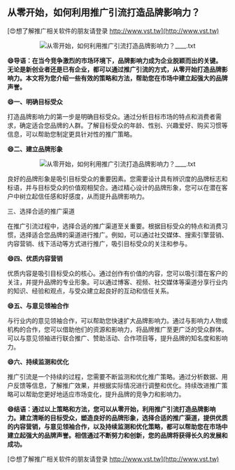 ## **从零开始，如何利用推广引流打造品牌影响力？**

[😍想了解推广相关软件的朋友请登录 http://www.vst.tw](http://www.vst.tw)

 <center><img src="https://vst.tw/MP4/tuiguang/png/2.png" alt="从零开始，如何利用推广引流打造品牌影响力？____.txt"></center>

**😄导语：在当今竞争激烈的市场环境下，品牌影响力成为企业脱颖而出的关键。无论是新创业者还是已有企业，都可以通过推广引流的方式，从零开始打造品牌影响力。本文将为您介绍一些有效的策略和方法，帮助您在市场中建立起强大的品牌声誉。**

**😄一、明确目标受众**

打造品牌影响力的第一步是明确目标受众。通过分析目标市场的特点和消费者需求，确定适合您品牌的人群。了解目标受众的年龄、性别、兴趣爱好、购买习惯等信息，可以帮助您制定更具针对性的推广策略。

**😄二、建立品牌形象**

 <center><img src="https://vst.tw/MP4/tuiguang/png/6.png" alt="从零开始，如何利用推广引流打造品牌影响力？____.txt"></center>

良好的品牌形象是吸引目标受众的重要因素。您需要设计具有辨识度的品牌标志和标语，并与目标受众的价值观相契合。通过精心设计的品牌形象，您可以在潜在客户中树立起信任感和好感度，从而提升品牌影响力。

三、选择合适的推广渠道

在推广引流过程中，选择合适的推广渠道至关重要。根据目标受众的特点和消费习惯，选择适合您品牌的渠道进行推广。例如，可以通过社交媒体、搜索引擎营销、内容营销、线下活动等方式进行推广，吸引目标受众的关注和参与。

**😄四、优质内容营销**

优质内容是吸引目标受众的核心。通过创作有价值的内容，您可以吸引潜在客户的关注，并提升品牌的专业形象。可以通过博客、视频、社交媒体等渠道分享行业内的知识、经验和观点，与受众建立起良好的互动和信任关系。

**😄五、与意见领袖合作**

与行业内的意见领袖合作，可以帮助您快速扩大品牌影响力。通过与影响力人物或机构的合作，您可以借助他们的资源和影响力，将品牌推广至更广泛的受众群体。可以与意见领袖进行联合推广、赞助活动、合作项目等，提升品牌的知名度和影响力。

**😄六、持续监测和优化**

推广引流是一个持续的过程，您需要不断监测和优化推广策略。通过分析数据、用户反馈等信息，了解推广效果，并根据实际情况进行调整和优化。持续改进推广策略可以帮助您更好地适应市场变化，提升品牌的竞争力和影响力。

**😄结语：通过以上策略和方法，您可以从零开始，利用推广引流打造品牌影响力。建立清晰的目标受众，塑造良好的品牌形象，选择合适的推广渠道，提供优质的内容营销，与意见领袖合作，以及持续监测和优化策略，都可以帮助您在市场中建立起强大的品牌声誉。相信通过不断努力和创新，您的品牌将获得长久的发展和成功。**

[😍想了解推广相关软件的朋友请登录 http://www.vst.tw](http://www.vst.tw)



